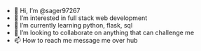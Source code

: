 - 👋 Hi, I’m @sager97267
- 👀 I’m interested in full stack web development 
- 🌱 I’m currently learning python, flask, sql
- 💞️ I’m looking to collaborate on anything that can challenge me
- 📫 How to reach me message me over hub

<!---
sager97267/sager97267 is a ✨ special ✨ repository because its `README.md` (this file) appears on your GitHub profile.
You can click the Preview link to take a look at your changes.
--->
